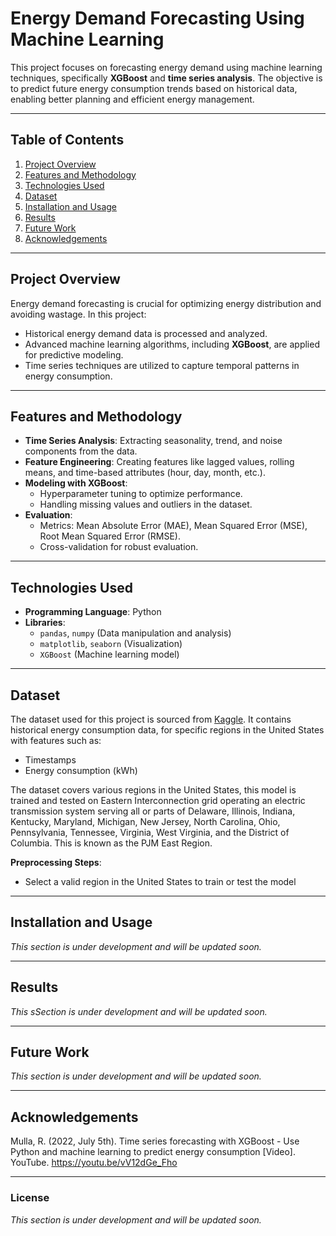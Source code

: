 # Energy Demand Forecasting Using Machine Learning

This project focuses on forecasting energy demand using machine learning techniques, specifically **XGBoost** and **time series analysis**. The objective is to predict future energy consumption trends based on historical data, enabling better planning and efficient energy management.

---

## Table of Contents
1. [Project Overview](#project-overview)
2. [Features and Methodology](#features-and-methodology)
3. [Technologies Used](#technologies-used)
4. [Dataset](#dataset)
5. [Installation and Usage](#installation-and-usage)
6. [Results](#results)
7. [Future Work](#future-work)
8. [Acknowledgements](#acknowledgements)

---

## Project Overview
Energy demand forecasting is crucial for optimizing energy distribution and avoiding wastage. In this project:
- Historical energy demand data is processed and analyzed.
- Advanced machine learning algorithms, including **XGBoost**, are applied for predictive modeling.
- Time series techniques are utilized to capture temporal patterns in energy consumption.

---

## Features and Methodology
- **Time Series Analysis**: Extracting seasonality, trend, and noise components from the data.
- **Feature Engineering**: Creating features like lagged values, rolling means, and time-based attributes (hour, day, month, etc.).
- **Modeling with XGBoost**:
  - Hyperparameter tuning to optimize performance.
  - Handling missing values and outliers in the dataset.
- **Evaluation**:
  - Metrics: Mean Absolute Error (MAE), Mean Squared Error (MSE), Root Mean Squared Error (RMSE).
  - Cross-validation for robust evaluation.

---

## Technologies Used
- **Programming Language**: Python
- **Libraries**:
  - `pandas`, `numpy` (Data manipulation and analysis)
  - `matplotlib`, `seaborn` (Visualization)
  - `XGBoost` (Machine learning model)


---

## Dataset
The dataset used for this project is sourced from [Kaggle](https://www.kaggle.com/datasets/robikscube/hourly-energy-consumption). It contains historical energy consumption data, for specific regions in the United States with features such as:
- Timestamps
- Energy consumption (kWh)

The dataset covers various regions in the United States, this model  is trained and tested on Eastern Interconnection grid operating an electric transmission system serving all or parts of Delaware, Illinois, Indiana, Kentucky, Maryland, Michigan, New Jersey, North Carolina, Ohio, Pennsylvania, Tennessee, Virginia, West Virginia, and the District of Columbia. This is known as the PJM East Region.

**Preprocessing Steps**:
- Select a valid region in the United States to train or test the model 

---

## Installation and Usage
_This section is under development and will be updated soon._

---

## Results
_This sSection is under development and will be updated soon._

---

## Future Work
_This section is under development and will be updated soon._

---

## Acknowledgements
Mulla, R. (2022, July 5th). Time series forecasting with XGBoost - Use Python and machine learning to predict energy consumption [Video]. YouTube. https://youtu.be/vV12dGe_Fho

---

### License
_This section is under development and will be updated soon._
